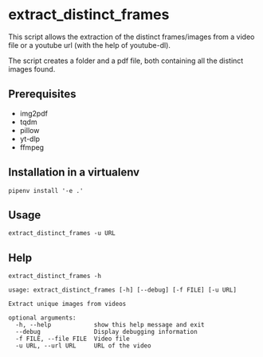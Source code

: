 # extract_distinct_frames

This script allows the extraction of the distinct frames/images from a video file or a youtube url (with the help of youtube-dl).

The script creates a folder and a pdf file, both containing all the distinct images found.

## Prerequisites

- img2pdf
- tqdm
- pillow
- yt-dlp
- ffmpeg

## Installation in a virtualenv

```
pipenv install '-e .'
```

## Usage

```
extract_distinct_frames -u URL
```

## Help

```
extract_distinct_frames -h
```

```
usage: extract_distinct_frames [-h] [--debug] [-f FILE] [-u URL]

Extract unique images from videos

optional arguments:
  -h, --help            show this help message and exit
  --debug               Display debugging information
  -f FILE, --file FILE  Video file
  -u URL, --url URL     URL of the video
```
